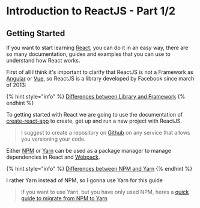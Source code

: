 # Introduction to ReactJS - Part 1/2

## Getting Started

If you want to start learning [React](https://es.reactjs.org/), you can do it in an easy way, there are so many documentation, guides and examples that you can use to understand how React works.

First of all I think it's important to clarify that ReactJS is not a Framework as [Angular](https://angular.io/) or [Vue](https://vuejs.org/), so ReactJS is a library developed by Facebook since march of 2013:

{% hint style="info" %}
[Differences between Library and Framework](https://www.freecodecamp.org/news/the-difference-between-a-framework-and-a-library-bd133054023f/)
{% endhint %}

To getting started with React we are going to use the documentation of [create-react-app](https://create-react-app.dev/docs/getting-started) to create, get up and run a new project with ReactJS.

> I suggest to create a repository on [Github](https://github.com/) on any service that allows you versioning your code.

Either [NPM](https://www.npmjs.com/) or [Yarn](https://yarnpkg.com/lang/en/) can be used as a package manager to manage dependencies in React and [Webpack](https://webpack.js.org/).

{% hint style="info" %}
[Differences between NPM and Yarn](https://www.keycdn.com/blog/npm-vs-yarn)
{% endhint %}

I rather Yarn instead of NPM, so I gonna use Yarn for this guide

> If you want to use Yarn, but you have only used NPM, heres a [quick guide to migrate from NPM to Yarn](https://yarnpkg.com/lang/en/docs/migrating-from-npm/)



